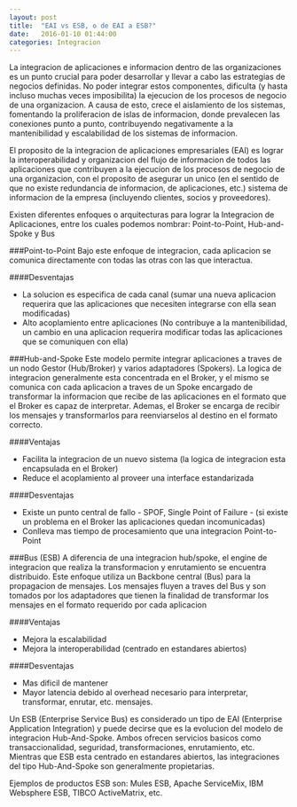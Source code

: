 ```yaml
---
layout: post
title:  "EAI vs ESB, o de EAI a ESB?"
date:   2016-01-10 01:44:00
categories: Integracion
---
```


La integracion de aplicaciones e informacion dentro de las organizaciones es un punto crucial para poder desarrollar y llevar a cabo las estrategias de negocios definidas. No poder integrar estos componentes, dificulta (y hasta incluso muchas veces imposibilita) la ejecucion de 
los procesos de negocio de una organizacion. A causa de esto, crece el aislamiento de los sistemas, fomentando la proliferacion de islas de informacion, donde prevalecen las conexiones punto a punto, contribuyendo negativamente a la mantenibilidad y escalabilidad de los sistemas de informacion.

El proposito de la integracion de aplicaciones empresariales (EAI) es lograr la interoperabilidad y organizacion del flujo de informacion de todos las aplicaciones que contribuyen a la ejecucion de los procesos de negocio de una organizacion, con el proposito de 
 asegurar un unico (en el sentido de que no existe redundancia de informacion, de aplicaciones, etc.) sistema de informacion de la empresa (incluyendo clientes, socios y proveedores).
 

Existen diferentes enfoques o arquitecturas para lograr la Integracion de Aplicaciones, entre los cuales podemos nombrar: Point-to-Point, Hub-and-Spoke y Bus


###Point-to-Point
Bajo este enfoque de integracion, cada aplicacion se comunica directamente con todas las otras con las que interactua.

####Desventajas
* La solucion es especifica de cada canal (sumar una nueva aplicacion requerira que las aplicaciones que necesiten integrarse con ella sean modificadas)
* Alto acoplamiento entre aplicaciones (No contribuye a la mantenibilidad, un cambio en una aplicacion requerira modificar todas las aplicaciones que se comuniquen con ella)
 


###Hub-and-Spoke
Este modelo permite integrar aplicaciones a traves de un nodo Gestor (Hub/Broker) y varios adaptadores (Spokers).
La logica de integracion generalmente esta concentrada en el Broker, y el mismo se comunica con cada aplicacion a traves de un Spoke encargado 
de transformar la informacion que recibe de las aplicaciones en el formato que el Broker es capaz de interpretar. Ademas, el Broker se encarga de recibir los mensajes y transformarlos para reenviarselos al destino en el formato correcto.



####Ventajas
* Facilita la integracion de un nuevo sistema (la logica de integracion esta encapsulada en el Broker)
* Reduce el acoplamiento al proveer una interface estandarizada

####Desventajas
* Existe un punto central de fallo - SPOF, Single Point of Failure - (si existe un problema en el Broker las aplicaciones quedan incomunicadas)
* Conlleva mas tiempo de procesamiento que una integracion Point-to-Point

###Bus (ESB)
A diferencia de una integracion hub/spoke, el engine de integracion que realiza la transformacion y enrutamiento se encuentra
distribuido. Este enfoque utiliza un Backbone central (Bus) para la propagacion de mensajes. Los mensajes fluyen a traves
del Bus y son tomados por los adaptadores que tienen la finalidad de transformar los mensajes en el formato requerido por cada aplicacion

####Ventajas
* Mejora la escalabilidad
* Mejora la interoperabilidad (centrado en estandares abiertos)

####Desventajas
* Mas dificil de mantener
* Mayor latencia debido al overhead necesario para interpretar, transformar, enrutar, etc. mensajes.


Un ESB (Enterprise Service Bus) es considerado un tipo de EAI (Enterprise Application Integration) y puede decirse que es la evolucion 
del modelo de integracion Hub-And-Spoke. Ambos ofrecen servicios basicos como transaccionalidad, seguridad, transformaciones, enrutamiento, etc. Mientras que ESB esta centrado en estandares
abiertos, las integraciones del tipo Hub-And-Spoke son generalmente propietarias.

Ejemplos de productos ESB son: Mules ESB, Apache ServiceMix, IBM Websphere ESB, TIBCO ActiveMatrix, etc.
  
